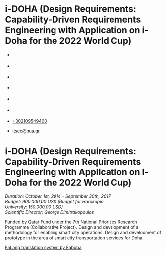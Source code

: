 i-DOHA (Design Requirements: Capability-Driven Requirements Engineering with Application on i-Doha for the 2022 World Cup)
===============  

*   [](https://www.facebook.com/ditharokopio)
*   [](https://www.youtube.com/channel/UCEHkYirpXF1nSLxDCrfDZ4A)
*   [](https://www.linkedin.com/company/77699385)
*   [](https://www.instagram.com/dithua)

*   [](https://dit.hua.gr/index.php/el/a/projects?view=article&id=1422:master&catid=34:-)
*   [](https://dit.hua.gr/index.php/en/research/projects?view=article&id=1422:master&catid=34:projects)

*   [+302109549400](tel:+302109549400)
*   [itsec@hua.gr](mailto:itsec@hua.gr)

i-DOHA (Design Requirements: Capability-Driven Requirements Engineering with Application on i-Doha for the 2022 World Cup)
==========================================================================================================================

_Duration: October 1st, 2014 - September 30th, 2017_  
_Budget: 900.000,00 USD (Budget for Harokopio University: 150.000,00 USD)_  
_Scientific Director: George Dimitrakopoulos_

Funded by Qatar Fund under the 7th National Priorities Research Programme (Collaborative Project). Design and development of a methodology for enabling smart city operations. Design and develooment of prototype in the area of smart city transportation services for Doha.

[FaLang translation system by Faboba](http://www.faboba.com/ "Faboba : Création de composantJoomla")

[](https://dit.hua.gr/index.php/el/a/projects?view=article&id=809:i-doha-design-requirements-capability-driven-requirements-engineering-with-application-on-i-doha-for-the-2022-world-cup&catid=34#)